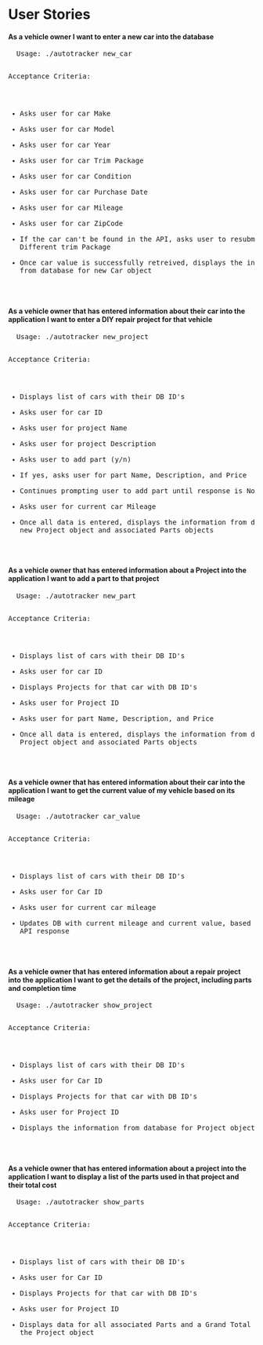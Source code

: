 User Stories
============

<h4>As a vehicle owner I want to enter a new car into the database</h4>
<pre>
  Usage: ./autotracker new_car

  Acceptance Criteria:
  * Asks user for car Make
  * Asks user for car Model
  * Asks user for car Year
  * Asks user for car Trim Package
  * Asks user for car Condition
  * Asks user for car Purchase Date
  * Asks user for car Mileage
  * Asks user for car ZipCode
  * If the car can't be found in the API, asks user to resubmit with Different trim Package
  * Once car value is successfully retreived, displays the information from database for new Car object
</pre>

<h4>As a vehicle owner that has entered information about their car into the application I want to enter a DIY repair project for that vehicle</h4>
<pre>
  Usage: ./autotracker new_project

  Acceptance Criteria:
  * Displays list of cars with their DB ID's
  * Asks user for car ID
  * Asks user for project Name
  * Asks user for project Description
  * Asks user to add part (y/n)
  * If yes, asks user for part Name, Description, and Price
  * Continues prompting user to add part until response is No
  * Asks user for current car Mileage
  * Once all data is entered, displays the information from database for new Project object and associated Parts objects
</pre>

<h4>As a vehicle owner that has entered information about a Project into the application I want to add a part to that project</h4>
<pre>
  Usage: ./autotracker new_part

  Acceptance Criteria:
  * Displays list of cars with their DB ID's
  * Asks user for car ID
  * Displays Projects for that car with DB ID's
  * Asks user for Project ID
  * Asks user for part Name, Description, and Price
  * Once all data is entered, displays the information from database for Project object and associated Parts objects
</pre>

<h4>As a vehicle owner that has entered information about their car into the application I want to get the current value of my vehicle based on its mileage</h4>
<pre>
  Usage: ./autotracker car_value

  Acceptance Criteria:
  * Displays list of cars with their DB ID's
  * Asks user for Car ID
  * Asks user for current car mileage
  * Updates DB with current mileage and current value, based on Edmunds API response
</pre>

<h4>As a vehicle owner that has entered information about a repair project into the application I want to get the details of the project, including parts and completion time</h4>
<pre>
  Usage: ./autotracker show_project

  Acceptance Criteria:
  * Displays list of cars with their DB ID's
  * Asks user for Car ID
  * Displays Projects for that car with DB ID's
  * Asks user for Project ID
  * Displays the information from database for Project object
</pre>

<h4>As a vehicle owner that has entered information about a project into the application I want to display a list of the parts used in that project and their total cost</h4>
<pre>
  Usage: ./autotracker show_parts

  Acceptance Criteria:
  * Displays list of cars with their DB ID's
  * Asks user for Car ID
  * Displays Projects for that car with DB ID's
  * Asks user for Project ID
  * Displays data for all associated Parts and a Grand Total value from the Project object
</pre>

